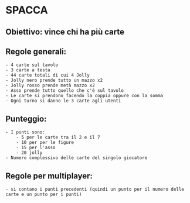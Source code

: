 # SPACCA

## Obiettivo: vince chi ha più carte

## Regole generali: 
	- 4 carte sul tavolo
	- 3 carte a testa
	- 44 carte totali di cui 4 Jolly
	- Jolly nero prende tutto un mazzo x2
	- Jolly rosso prende metà mazzo x2
	- Asso prende tutto quello che c'è sul tavolo
	- Le carte si prendono facendo la coppia oppure con la somma
	- Ogni turno si danno le 3 carte agli utenti

## Punteggio:
	- I punti sono: 
		- 5 per le carte tra il 2 e il 7
		- 10 per per le figure
		- 15 per l'asso
		- 20 jolly 
	- Numero complessivo delle carte del singolo giocatore
## Regole per multiplayer:
	- si contano i punti precedenti (quindi un punto per il numero delle carte e un punto per i punti)

